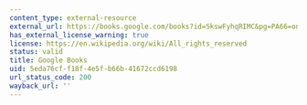 ```yaml
---
content_type: external-resource
external_url: https://books.google.com/books?id=SkswFyhqRIMC&pg=PA66=onepage#v=onepage&q&f=false
has_external_license_warning: true
license: https://en.wikipedia.org/wiki/All_rights_reserved
status: valid
title: Google Books
uid: 5eda76cf-f18f-4e5f-b66b-41672ccd6198
url_status_code: 200
wayback_url: ''
---
```

